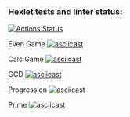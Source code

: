 ### Hexlet tests and linter status:
[![Actions Status](https://github.com/pgorun/frontend-project-lvl1/workflows/hexlet-check/badge.svg)](https://github.com/pgorun/frontend-project-lvl1/actions)

Even Game
[![asciicast](https://asciinema.org/a/onCcwiZ6Wobh0ZhBZEaC2ucQR.svg)](https://asciinema.org/a/onCcwiZ6Wobh0ZhBZEaC2ucQR)

Calc Game
[![asciicast](https://asciinema.org/a/rqU5mqClA8pk4N5Q7HnYzY2NX.svg)](https://asciinema.org/a/rqU5mqClA8pk4N5Q7HnYzY2NX)

GCD
[![asciicast](https://asciinema.org/a/zKxEDovsWa5gq1zPJ8QIkXRVn.svg)](https://asciinema.org/a/zKxEDovsWa5gq1zPJ8QIkXRVn)

Progression
[![asciicast](https://asciinema.org/a/fryaCZTknvLm88qasu2cbfJgH.svg)](https://asciinema.org/a/fryaCZTknvLm88qasu2cbfJgH)

Prime
[![asciicast](https://asciinema.org/a/TFvKL3ohdjdC8n9nc9boXtHl6.svg)](https://asciinema.org/a/TFvKL3ohdjdC8n9nc9boXtHl6)